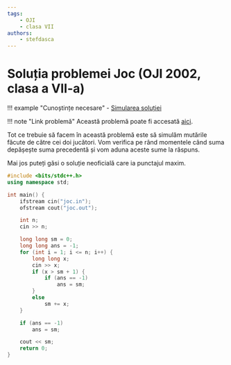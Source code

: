 ```yaml
---
tags:
    - OJI
    - clasa VII
authors:
    - stefdasca
---
```


# Soluția problemei Joc (OJI 2002, clasa a VII-a)

!!! example "Cunoștințe necesare"
    - [Simularea soluției](../../../../usor/simulating-solution.md)


!!! note "Link problemă"
    Această problemă poate fi accesată [aici](https://kilonova.ro/problems/706/).

Tot ce trebuie să facem în această problemă este să simulăm mutările făcute de
către cei doi jucători. Vom verifica pe rând momentele când suma depășește suma
precedentă și vom aduna aceste sume la răspuns.

Mai jos puteți găsi o soluție neoficială care ia punctajul maxim.

```cpp
#include <bits/stdc++.h>
using namespace std;

int main() {
    ifstream cin("joc.in");
    ofstream cout("joc.out");

    int n;
    cin >> n;

    long long sm = 0;
    long long ans = -1;
    for (int i = 1; i <= n; i++) {
        long long x;
        cin >> x;
        if (x > sm + 1) {
            if (ans == -1)
                ans = sm;
        } 
        else
            sm += x;
    }

    if (ans == -1)
        ans = sm;

    cout << sm;
    return 0;
}
```
